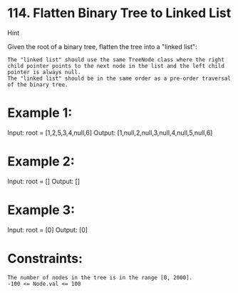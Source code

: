 # 114. Flatten Binary Tree to Linked List

Hint

Given the root of a binary tree, flatten the tree into a "linked list":

    The "linked list" should use the same TreeNode class where the right child pointer points to the next node in the list and the left child pointer is always null.
    The "linked list" should be in the same order as a pre-order traversal of the binary tree.

 

# Example 1:

Input: root = [1,2,5,3,4,null,6]
Output: [1,null,2,null,3,null,4,null,5,null,6]

# Example 2:

Input: root = []
Output: []

# Example 3:

Input: root = [0]
Output: [0]

 

# Constraints:

    The number of nodes in the tree is in the range [0, 2000].
    -100 <= Node.val <= 100
